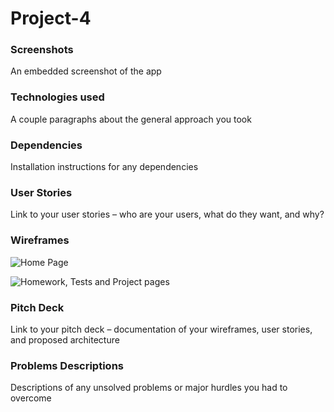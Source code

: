 # Project-4
### Screenshots
An embedded screenshot of the app
### Technologies used
A couple paragraphs about the general approach you took
### Dependencies
Installation instructions for any dependencies
### User Stories
Link to your user stories – who are your users, what do they want, and why?
### Wireframes
![Home Page](https://imgur.com/P7d65BX)

![Homework, Tests and Project pages](https://imgur.com/wJgd8Wg)
### Pitch Deck
Link to your pitch deck – documentation of your wireframes, user stories, and proposed architecture
### Problems Descriptions
Descriptions of any unsolved problems or major hurdles you had to overcome